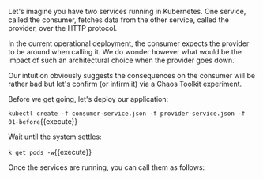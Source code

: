 Let's imagine you have two services running in Kubernetes. One service, called
the consumer, fetches data from the other service, called the provider, over
the HTTP protocol.

In the current operational deployment, the consumer expects the provider to be
around when calling it. We do wonder however what would be the impact of such
an architectural choice when the provider goes down.

Our intuition obviously suggests the consequences on the consumer will be rather
bad but let's confirm (or infirm it) via a Chaos Toolkit experiment.

Before we get going, let's deploy our application:

`kubectl create -f consumer-service.json -f provider-service.json -f 01-before`{{execute}}

Wait until the system settles:

`k get pods -w`{{execute}}

Once the services are running, you can call them as follows: